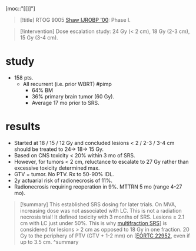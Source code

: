 [moc::"[[]]"]
>[!title]
> RTOG 9005 [Shaw IJROBP '00](https://www.sciencedirect.com/science/article/pii/S0360301699005076?via%3Dihub): Phase I. 

>[!intervention] 
> Dose escalation study: 24 Gy (< 2 cm), 18 Gy (2-3 cm), 15 Gy (3-4 cm).

# study
- 158 pts. 
	- All recurrent (i.e. prior WBRT) #pimp
		- 64% BM 
		- 36% primary brain tumor (60 Gy). 
		- Average 17 mo prior to SRS.

# results
- Started at 18 / 15 / 12 Gy and concluded lesions < 2 / 2-3 / 3-4 cm should be treated to 24→ 18→ 15 Gy.
- Based on CNS toxicity < 20% within 3 mo of SRS.
- However, for tumors < 2 cm, reluctance to escalate to 27 Gy rather than excessive toxicity determined max.
- GTV = tumor. No PTV. Rx to 50-90% IDL.
- 2y actuarial risk of radionecrosis of 11%.
- Radionecrosis requiring reoperation in 9%. MTTRN 5 mo (range 4-27 mo).

>[!summary] 
> This established SRS dosing for later trials. On MVA, increasing dose was not associated with LC.
This is not a radiation necrosis trial! It defined toxicity with 3 months of SRS.
Lesions ≥ 2.1 cm with LC just under 50%. This is why [multifraction SRS](https://docs.google.com/document/d/1CfbqB4YnaPB8U3r2LykLv2v3bRLJyYQV0tvX4Js2Mog/edit#bookmark=id.9lcd23l98cfa)] is considered for lesions > 2 cm as opposed to 18 Gy in one fraction. 20 Gy to the periphery of PTV (GTV + 1-2 mm) on [[EORTC 22952](https://docs.google.com/document/d/1CfbqB4YnaPB8U3r2LykLv2v3bRLJyYQV0tvX4Js2Mog/edit#bookmark=id.au4xojwx7qu5), even if up to 3.5 cm.
>^summary
